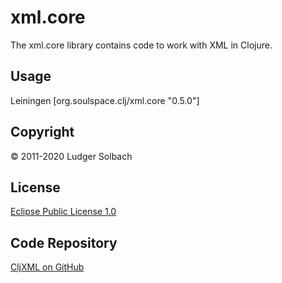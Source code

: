 xml.core
========
The xml.core library contains code to work with XML in Clojure.

Usage
-----
Leiningen
[org.soulspace.clj/xml.core "0.5.0"]

Copyright
---------
© 2011-2020 Ludger Solbach

License
-------
[Eclipse Public License 1.0](http://www.eclipse.org/legal/epl-v10.html)

Code Repository
---------------
[CljXML on GitHub](https://github.com/soulspace-org/xml.core)
